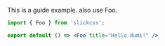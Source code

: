 


This is a guide example.
also use Foo.


```jsx
import { Foo } from 'slickcss';

export default () => <Foo title="Hello dumi!" />
```
